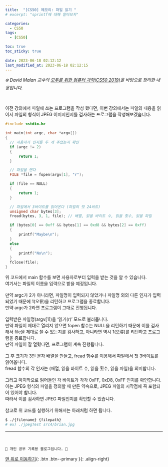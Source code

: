 ```yaml
---
title:  "[CS50] 메모리: 파일 읽기 "
# excerpt: "sprintf에 대해 알아보자"

categories:
  - CS50
tags:
  - [CS50]

toc: true
toc_sticky: true
 
date: 2023-06-18 02:12:12
last_modified_at: 2023-06-18 02:12:15
---
```



_❄️ David Malan 교수의 [모두를 위한 컴퓨터 과학(CS50 2019)](https://www.boostcourse.org/cs112/lecture/119003?isDesc=false)을 바탕으로 정리한 내용입니다._

<br>

이전 강의에서 파일에 쓰는 프로그램을 작성 했다면, 이번 강의에서는 파일의 내용을 읽어서 파일의 형식이 JPEG 이미지인지를 검사하는 프로그램을 작성해보겠습니다. 
```c
#include <stdio.h>

int main(int argc, char *argv[])
{
  // 사용자가 인자를 두 개 주었는지 확인
  if (argc != 2)
  {
      return 1;
  }

  // 파일을 연다
  FILE *file = fopen(argv[1], "r");

  if (file == NULL)
  {
      return 1;
  }

  // 파일에서 3바이트를 읽어온다 (파일의 첫 24비트)
  unsigned char bytes[3];
  fread(bytes, 3, 1, file); // 배열, 읽을 바이트 수, 읽을 횟수, 읽을 파일

  if (bytes[0] == 0xff && bytes[1] == 0xd8 && bytes[2] == 0xff)
  {
      printf("Maybe\n");
  }
  else
  {
      printf("No\n");
  }
  fclose(file);
}
```

위 코드에서 main 함수를 보면 사용자로부터 입력을 받는 것을 알 수 있습니다.<br>
여기서는 파일의 이름을 입력으로 받을 예정입니다. <br><br>
만약 argc가 2가 아니라면, 파일명이 입력되지 않았거나 파일명 외의 다른 인자가 입력되었기 때문에 1(오류)을 리턴하고 프로그램을 종료합니다. <br>
만약 argc가 2라면 프로그램이 그대로 진행됩니다.<br><br>
입력받은 파일명(argv[1])을 ‘읽기(r)’ 모드로 불러옵니다.<br>
만약 파일이 제대로 열리지 않으면 fopen 함수는 NULL을 리턴하기 때문에 이를 검사해서 file을 제대로 쓸 수 있는지를 검사하고, 아니라면 역시 1(오류)를 리턴하고 프로그램을 종료합니다.<br>
만약 파일이 잘 열렸다면, 프로그램이 계속 진행됩니다.<br><br>
그 후 크기가 3인 문자 배열을 만들고, fread 함수를 이용해서 파일에서 첫 3바이트를 읽어옵니다.<br>
fread 함수의 각 인자는 (배열, 읽을 바이트 수, 읽을 횟수, 읽을 파일)을 의미합니다.<br><br>
그리고 마지막으로 읽어들인 각 바이트가 각각 0xFF, 0xD8, 0xFF 인지를 확인합니다.<br>
이는 JPEG 형식의 파일을 정의할 때 만든 약속으로, JPEG 파일의 시작점에 꼭 포함되어 있어야 합니다.<br>
따라서 이를 검사하면 JPEG 파일인지를 확인할 수 있습니다.<br><br>
참고로 위 코드를 실행하기 위해서는 아래처럼 하면 됩니다.
```bash
$ ./{filename} {filepath}
# ex) ./jpegTest src4/brian.jpg
```






***
<br>


    💛 개인 공부 기록용 블로그입니다. 👻

[맨 위로 이동하기](#){: .btn .btn--primary }{: .align-right}